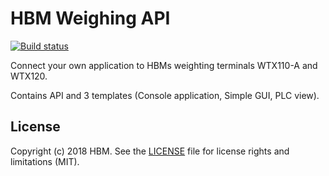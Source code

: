 # HBM Weighing API


[![Build status](https://hbmdevelopment.visualstudio.com/HBM%20Weighing/_apis/build/status/HBM%20Weighing%20API%20CI)](https://hbmdevelopment.visualstudio.com/HBM%20Weighing/_build/latest?definitionId=47)

Connect your own application to HBMs weighting terminals WTX110-A and WTX120.


Contains API and 3 templates (Console application, Simple GUI, PLC view). 


## License



Copyright (c) 2018 HBM. See the [LICENSE](LICENSE) file for license rights and
limitations (MIT).